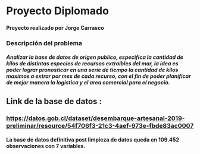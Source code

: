 # Proyecto Diplomado

#### Proyecto realizado por Jorge Carrasco

### Descripción del problema

##### Analizar la base de datos de origen publico, especifica la cantidad de kilos de distintas especies de recursos extraibles del mar, la idea es poder lograr pronosticar en una serie de tiempo la cantidad de kilos maximos a extrar por mes de cada recurso, con el fin de poder planificar de mejor manera la logistica y el area comercial para el negocio.

## Link de la base de datos :

### <https://datos.gob.cl/dataset/desembarque-artesanal-2019-preliminar/resource/54f706f3-21c3-4aef-973e-fbde83ac0007>

#### La base de datos definitiva post limpieza de datos queda en 109.452 observaciones con 7 variables.
